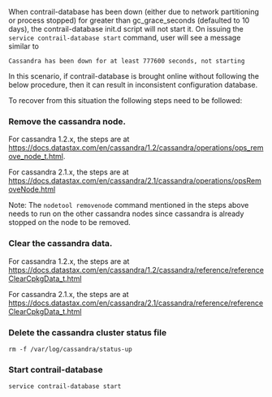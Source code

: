 When contrail-database has been down (either due to network partitioning or process stopped) for greater than gc_grace_seconds (defaulted to 10 days), the contrail-database init.d script will not start it. On issuing the `service contrail-database start` command, user will see a message similar to 

`Cassandra has been down for at least 777600 seconds, not starting`

In this scenario, if contrail-database is brought online without following the below procedure, then it can result in inconsistent configuration database.

To recover from this situation the following steps need to be followed:

### Remove the cassandra node.

For cassandra 1.2.x, the steps are at https://docs.datastax.com/en/cassandra/1.2/cassandra/operations/ops_remove_node_t.html.

For cassandra 2.1.x, the steps are at https://docs.datastax.com/en/cassandra/2.1/cassandra/operations/opsRemoveNode.html

Note: The `nodetool removenode` command mentioned in the steps above needs to run on the other cassandra nodes since cassandra is already stopped on the node to be removed.

### Clear the cassandra data. 

For cassandra 1.2.x, the steps are at
https://docs.datastax.com/en/cassandra/1.2/cassandra/reference/referenceClearCpkgData_t.html

For cassandra 2.1.x, the steps are at https://docs.datastax.com/en/cassandra/2.1/cassandra/reference/referenceClearCpkgData_t.html

### Delete the cassandra cluster status file 
`rm -f /var/log/cassandra/status-up`

### Start contrail-database
`service contrail-database start`
